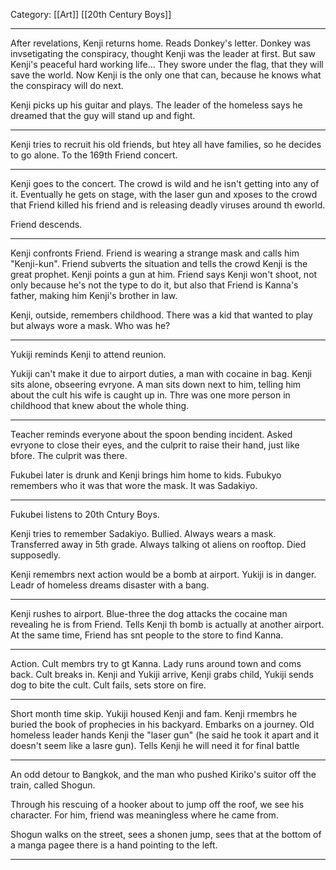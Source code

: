 Category: [[Art]] [[20th Century Boys]]
___
After revelations, Kenji returns home. Reads Donkey's letter. Donkey was invsetigating the conspiracy, thought Kenji was the leader at first. But saw Kenji's peaceful hard working life...
They swore under the flag, that they will save the world. Now Kenji is the only one that can, because he knows what the conspiracy will do next. 

Kenji picks up his guitar and plays. The leader of the homeless says he dreamed that the guy will stand up and fight. 

----
Kenji tries to recruit his old friends, but htey all have families, so he decides to go alone. To the 169th Friend concert. 

----
Kenji goes to the concert. The crowd is wild and he isn't getting into any of it. Eventually he gets on stage, with the laser gun and xposes to the crowd that Friend killed his friend and is releasing deadly viruses around th eworld. 

Friend descends. 

---
Kenji confronts Friend. Friend is wearing a strange mask and calls him "Kenji-kun". Friend subverts the situation and tells the crowd Kenji is the great prophet. Kenji points a gun at him. Friend says Kenji won't shoot, not only because he's not the type to do it, but also that Friend is Kanna's father, making him Kenji's brother in law. 

Kenji, outside, remembers childhood. There was a kid that wanted to play but always wore a mask. Who was he? 

----
Yukiji reminds Kenji to attend reunion.

Yukiji can't make it due to airport duties, a man with cocaine in bag. Kenji sits alone, obseering evryone. A man sits down next to him, telling him about the cult his wife is caught up in. Thre was one more person in childhood that knew about the whole thing. 

----
Teacher reminds everyone about the spoon bending incident. 
Asked evryone to close their eyes, and the culprit to raise their hand, just like bfore. The culprit was there. 

Fukubei later is drunk and Kenji brings him home to kids. Fubukyo remembers who it was that wore the mask. It was Sadakiyo. 

----
Fukubei listens to 20th Cntury Boys. 

Kenji tries to remember Sadakiyo. Bullied. Always wears a mask. Transferred away in 5th grade. Always talking ot aliens on rooftop. Died supposedly. 

Kenji remembrs next action would be a bomb at airport. Yukiji is in danger. 
Leadr of homeless dreams disaster with a bang. 

----
Kenji rushes to airport. Blue-three the dog attacks the cocaine man revealing he is from Friend. Tells Kenji th bomb is actually at another airport. At the same time, Friend has snt people to the store to find Kanna. 

---
Action. Cult membrs try to gt Kanna. Lady runs around town and coms back. Cult breaks in. Kenji and Yukiji arrive, Kenji grabs child, Yukiji sends dog to bite the cult. Cult fails, sets store on fire. 

---
Short month time skip. Yukiji housed Kenji and fam. Kenji rmembrs he buried the book of prophecies in his backyard. Embarks on a journey. Old homeless leader hands Kenji the "laser gun" (he said he took it apart and it doesn't seem like a lasre gun). Tells Kenji he will need it for final battle

---
An odd detour to Bangkok, and the man who pushed Kiriko's suitor off the train, called Shogun. 

Through his rescuing of a hooker about to jump off the roof, we see his character. For him, friend was meaningless where he came from. 

Shogun walks on the street, sees a shonen jump, sees that at the bottom of a manga pagee there is a hand pointing to the left. 


---

